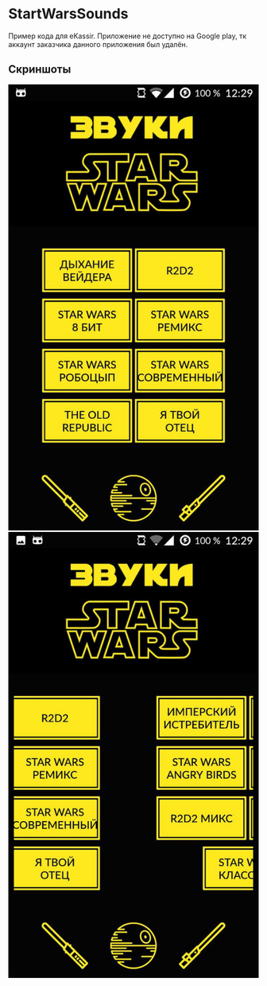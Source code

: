# StartWarsSounds

Пример кода для eKassir.
Приложение не доступно на Google play, тк аккаунт заказчика данного приложения был удалён.

## Скриншоты
![](/imgs/1.jpg)
![](/imgs/2.jpg)
